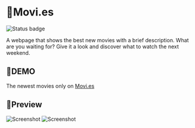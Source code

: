 # 📃Movi.es
![Status badge](https://img.shields.io/badge/status-completed-green)

A webpage that shows the best new movies with a brief description. What are you waiting for? Give it a look and discover what to watch the next weekend.
## 🚀DEMO
The newest movies only on [Movi.es](https://luiscadillo.github.io/Movi-es/ "website")
## 👀Preview
![Screenshot](Movi-es.png) 
![Screenshot](Movi-es__mobile.png) 
